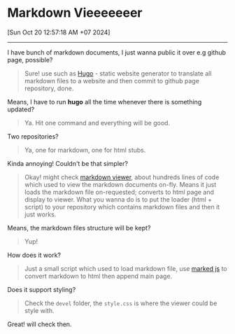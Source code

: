 # Markdown Vieeeeeeer

[Sun Oct 20 12:57:18 AM +07 2024]

---

I have bunch of markdown documents, I just wanna public it over e.g github page, possible?

> Sure! use such as [Hugo](https://gohugo.io) - static website generator to translate all markdown files to a website and then commit to github page repository, done.

Means, I have to run **hugo** all the time whenever there is something updated?

> Ya. Hit one command and everything will be good.

Two repositories?

> Ya, one for markdown, one for html stubs.

Kinda annoying! Couldn't be that simpler?

> Okay! might check [markdown viewer](https://github.com/fb87/fb87.github.io), about hundreds lines of code which used to view the markdown documents on-fly. Means it just loads the markdown file on-requested; converts to html page and display to viewer. What you wanna do is to put the loader (html + script) to your repository which contains markdown files and then it just works.

Means, the markdown files structure will be kept?

> Yup!

How does it work?

> Just a small script which used to load markdown file, use [marked js](https://marked.js.org/) to convert markdown to html then append main page.

Does it support styling?

> Check the `devel` folder, the `style.css` is where the viewer could be style with.

Great! will check then.
